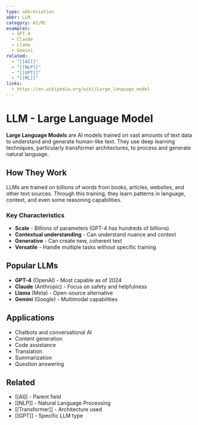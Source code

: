 ```yaml
---
type: abbreviation
abbr: LLM
category: AI/ML
examples:
  - GPT-4
  - Claude
  - Llama
  - Gemini
related:
  - "[[AI]]"
  - "[[NLP]]"
  - "[[GPT]]"
  - "[[ML]]"
links:
  - https://en.wikipedia.org/wiki/Large_language_model
---
```


# LLM - Large Language Model

**Large Language Models** are AI models trained on vast amounts of text data to understand and generate human-like text. They use deep learning techniques, particularly transformer architectures, to process and generate natural language.

## How They Work

LLMs are trained on billions of words from books, articles, websites, and other text sources. Through this training, they learn patterns in language, context, and even some reasoning capabilities.

### Key Characteristics

- **Scale** - Billions of parameters (GPT-4 has hundreds of billions)
- **Contextual understanding** - Can understand nuance and context
- **Generative** - Can create new, coherent text
- **Versatile** - Handle multiple tasks without specific training

## Popular LLMs

- **GPT-4** (OpenAI) - Most capable as of 2024
- **Claude** (Anthropic) - Focus on safety and helpfulness
- **Llama** (Meta) - Open-source alternative
- **Gemini** (Google) - Multimodal capabilities

## Applications

- Chatbots and conversational AI
- Content generation
- Code assistance
- Translation
- Summarization
- Question answering

## Related

- [[AI]] - Parent field
- [[NLP]] - Natural Language Processing
- [[Transformer]] - Architecture used
- [[GPT]] - Specific LLM type
